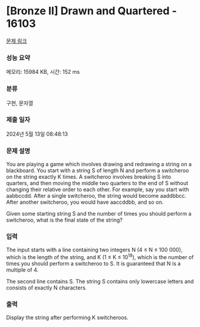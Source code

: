 # [Bronze II] Drawn and Quartered - 16103 

[문제 링크](https://www.acmicpc.net/problem/16103) 

### 성능 요약

메모리: 15984 KB, 시간: 152 ms

### 분류

구현, 문자열

### 제출 일자

2024년 5월 13일 08:48:13

### 문제 설명

<p>You are playing a game which involves drawing and redrawing a string on a blackboard. You start with a string S of length N and perform a switcheroo on the string exactly K times. A switcheroo involves breaking S into quarters, and then moving the middle two quarters to the end of S without changing their relative order to each other. For example, say you start with aabbccdd. After a single switcheroo, the string would become aaddbbcc. After another switcheroo, you would have aaccddbb, and so on.</p>

<p>Given some starting string S and the number of times you should perform a switcheroo, what is the final state of the string?</p>

### 입력 

 <p>The input starts with a line containing two integers N (4 ≤ N ≤ 100 000), which is the length of the string, and K (1 ≤ K ≤ 10<sup>18</sup>), which is the number of times you should perform a switcheroo to S. It is guaranteed that N is a multiple of 4.</p>

<p>The second line contains S. The string S contains only lowercase letters and consists of exactly N characters.</p>

### 출력 

 <p>Display the string after performing K switcheroos.</p>

